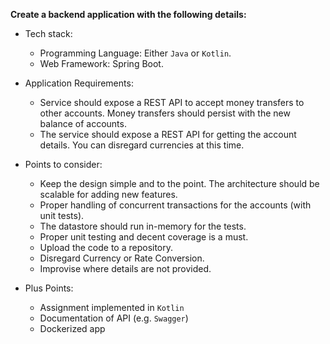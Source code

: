 **Create a backend application with the following details:**

- Tech stack:
    - Programming Language: Either `Java` or `Kotlin`.
    - Web Framework: Spring Boot.

- Application Requirements:
    - Service should expose a REST API to accept money transfers to other accounts. Money transfers should persist with the new balance of accounts.
    - The service should expose a REST API for getting the account details. You can disregard currencies at this time.

- Points to consider:
    - Keep the design simple and to the point. The architecture should be scalable for adding new features.
    - Proper handling of concurrent transactions for the accounts (with unit tests).
    - The datastore should run in-memory for the tests.
    - Proper unit testing and decent coverage is a must.
    - Upload the code to a repository.
    - Disregard Currency or Rate Conversion.
    - Improvise where details are not provided.

- Plus Points:
    - Assignment implemented in `Kotlin`
    - Documentation of API (e.g. `Swagger`)
    - Dockerized app
